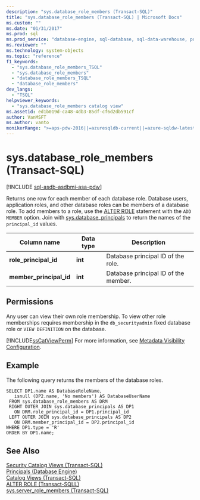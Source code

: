 ```yaml
---
description: "sys.database_role_members (Transact-SQL)"
title: "sys.database_role_members (Transact-SQL) | Microsoft Docs"
ms.custom: ""
ms.date: "01/31/2017"
ms.prod: sql
ms.prod_service: "database-engine, sql-database, sql-data-warehouse, pdw"
ms.reviewer: ""
ms.technology: system-objects
ms.topic: "reference"
f1_keywords: 
  - "sys.database_role_members_TSQL"
  - "sys.database_role_members"
  - "database_role_members_TSQL"
  - "database_role_members"
dev_langs: 
  - "TSQL"
helpviewer_keywords: 
  - "sys.database_role_members catalog view"
ms.assetid: ed1b019d-ca48-4db3-85df-cf6d2db591cf
author: VanMSFT
ms.author: vanto
monikerRange: ">=aps-pdw-2016||=azuresqldb-current||=azure-sqldw-latest||>=sql-server-2016||>=sql-server-linux-2017||=azuresqldb-mi-current"
---
```

# sys.database_role_members (Transact-SQL)
[!INCLUDE [sql-asdb-asdbmi-asa-pdw](../../includes/applies-to-version/sql-asdb-asdbmi-asa-pdw.md)]

  Returns one row for each member of each database role.  Database users, application roles, and other database roles can be members of a database role. To add members to a role, use the [ALTER ROLE](../../t-sql/statements/alter-role-transact-sql.md) statement with the `ADD MEMBER` option. Join with [sys.database_principals](../../relational-databases/system-catalog-views/sys-database-principals-transact-sql.md) to return the names of the `principal_id` values.
  
|Column name|Data type|Description|  
|-----------------|---------------|-----------------|  
|**role_principal_id**|**int**|Database principal ID of the role.|  
|**member_principal_id**|**int**|Database principal ID of the member.|  
  
## Permissions  
 Any user can view their own role membership. To view other role memberships requires membership in the `db_securityadmin` fixed database role or `VIEW DEFINITION` on the database.  
  
 [!INCLUDE[ssCatViewPerm](../../includes/sscatviewperm-md.md)] For more information, see [Metadata Visibility Configuration](../../relational-databases/security/metadata-visibility-configuration.md).  
  
## Example  
 The following query returns the members of the database roles.  
  
```  
SELECT DP1.name AS DatabaseRoleName,   
   isnull (DP2.name, 'No members') AS DatabaseUserName   
 FROM sys.database_role_members AS DRM  
 RIGHT OUTER JOIN sys.database_principals AS DP1  
   ON DRM.role_principal_id = DP1.principal_id  
 LEFT OUTER JOIN sys.database_principals AS DP2  
   ON DRM.member_principal_id = DP2.principal_id  
WHERE DP1.type = 'R'
ORDER BY DP1.name;  
```  
  
## See Also  
 [Security Catalog Views &#40;Transact-SQL&#41;](../../relational-databases/system-catalog-views/security-catalog-views-transact-sql.md)   
 [Principals &#40;Database Engine&#41;](../../relational-databases/security/authentication-access/principals-database-engine.md)   
 [Catalog Views &#40;Transact-SQL&#41;](../../relational-databases/system-catalog-views/catalog-views-transact-sql.md)  
[ALTER ROLE (Transact-SQLL)](../../t-sql/statements/alter-role-transact-sql.md)      
[sys.server_role_members (Transact-SQL)](../../relational-databases/system-catalog-views/sys-server-role-members-transact-sql.md)   
  


